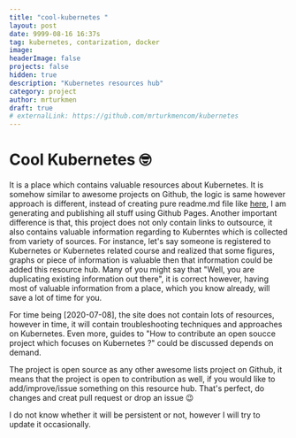 ```yaml
---
title: "cool-kubernetes "
layout: post
date: 9999-08-16 16:37s
tag: kubernetes, contarization, docker 
image:
headerImage: false
projects: false
hidden: true 
description: "Kubernetes resources hub"
category: project
author: mrturkmen
draft: true
# externalLink: https://github.com/mrturkmencom/kubernetes
---
```

 
# Cool Kubernetes  🤓

It is a place which contains valuable resources about Kubernetes. It is somehow similar to awesome projects on Github, the logic is same however approach is different, instead of creating pure readme.md file like [here](https://github.com/irazasyed/awesome-cloudflare#readme), I am generating and publishing all stuff using Github Pages. Another important difference is that, this project does not only contain links to outsource, it also contains valuable information regarding to Kuberntes which is collected from variety of sources. For instance, let's say someone is registered to Kubernetes or Kubernetes related course and realized that some figures, graphs or piece of information is valuable then that information could be added this resource hub. 
Many of you might say that "Well, you are duplicating existing information out there", it is correct however, having most of valuable information from a place, which you know already, will save a lot of time for you.

For time being [2020-07-08], the site does not contain lots of resources, however in time, it will contain troubleshooting techniques and approaches on Kubernetes. Even more, guides to "How to contribute an open soucce project which focuses on Kubernetes ?" could  be discussed depends on demand.  

The project is open source as any other awesome lists project on Github, it means that the project is open to contribution as well, if you would like to add/improve/issue something on this resource hub. That's perfect, do changes and creat pull request or drop an issue 😉

I do not know whether it will be persistent or not, however I will try to update it occasionally. 
